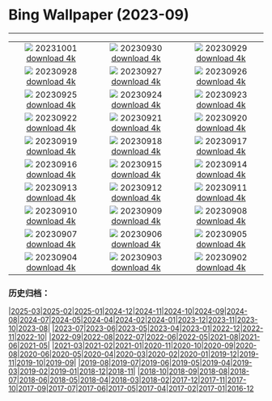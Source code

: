 # Bing Wallpaper (2023-09)
**************
| | | |
| :----: | :----: | :----: |
| ![](https://www.bing.com/th?id=OHR.LakeBledSunrise_JA-JP6531539874_1920x1080.jpg) 20231001 [download 4k](https://www.bing.com/th?id=OHR.LakeBledSunrise_JA-JP6531539874_UHD.jpg) | ![](https://www.bing.com/th?id=OHR.ShenandoahFoliage_JA-JP6899643261_1920x1080.jpg) 20230930 [download 4k](https://www.bing.com/th?id=OHR.ShenandoahFoliage_JA-JP6899643261_UHD.jpg) | ![](https://www.bing.com/th?id=OHR.HarvestMoon2023_JA-JP6232701669_1920x1080.jpg) 20230929 [download 4k](https://www.bing.com/th?id=OHR.HarvestMoon2023_JA-JP6232701669_UHD.jpg) |
| ![](https://www.bing.com/th?id=OHR.MaritimeDay_JA-JP6354094674_1920x1080.jpg) 20230928 [download 4k](https://www.bing.com/th?id=OHR.MaritimeDay_JA-JP6354094674_UHD.jpg) | ![](https://www.bing.com/th?id=OHR.CapriKrupp_JA-JP5333872542_1920x1080.jpg) 20230927 [download 4k](https://www.bing.com/th?id=OHR.CapriKrupp_JA-JP5333872542_UHD.jpg) | ![](https://www.bing.com/th?id=OHR.VeniceSkatePark_JA-JP4662081868_1920x1080.jpg) 20230926 [download 4k](https://www.bing.com/th?id=OHR.VeniceSkatePark_JA-JP4662081868_UHD.jpg) |
| ![](https://www.bing.com/th?id=OHR.GlacierBayOtter_JA-JP4374732070_1920x1080.jpg) 20230925 [download 4k](https://www.bing.com/th?id=OHR.GlacierBayOtter_JA-JP4374732070_UHD.jpg) | ![](https://www.bing.com/th?id=OHR.FraserRiverBC_JA-JP3101600777_1920x1080.jpg) 20230924 [download 4k](https://www.bing.com/th?id=OHR.FraserRiverBC_JA-JP3101600777_UHD.jpg) | ![](https://www.bing.com/th?id=OHR.Qiufen2023_JA-JP6160561062_1920x1080.jpg) 20230923 [download 4k](https://www.bing.com/th?id=OHR.Qiufen2023_JA-JP6160561062_UHD.jpg) |
| ![](https://www.bing.com/th?id=OHR.ShamwariRhino_JA-JP0625327477_1920x1080.jpg) 20230922 [download 4k](https://www.bing.com/th?id=OHR.ShamwariRhino_JA-JP0625327477_UHD.jpg) | ![](https://www.bing.com/th?id=OHR.NobelNorway_JA-JP2271090168_1920x1080.jpg) 20230921 [download 4k](https://www.bing.com/th?id=OHR.NobelNorway_JA-JP2271090168_UHD.jpg) | ![](https://www.bing.com/th?id=OHR.ArkadiaPark_JA-JP2000756191_1920x1080.jpg) 20230920 [download 4k](https://www.bing.com/th?id=OHR.ArkadiaPark_JA-JP2000756191_UHD.jpg) |
| ![](https://www.bing.com/th?id=OHR.OktoberfestWorkers_JA-JP1759437579_1920x1080.jpg) 20230919 [download 4k](https://www.bing.com/th?id=OHR.OktoberfestWorkers_JA-JP1759437579_UHD.jpg) | ![](https://www.bing.com/th?id=OHR.AgedDay2023_JA-JP1020086931_1920x1080.jpg) 20230918 [download 4k](https://www.bing.com/th?id=OHR.AgedDay2023_JA-JP1020086931_UHD.jpg) | ![](https://www.bing.com/th?id=OHR.CubanTody_JA-JP0587764266_1920x1080.jpg) 20230917 [download 4k](https://www.bing.com/th?id=OHR.CubanTody_JA-JP0587764266_UHD.jpg) |
| ![](https://www.bing.com/th?id=OHR.SplugenPass_JA-JP0320283828_1920x1080.jpg) 20230916 [download 4k](https://www.bing.com/th?id=OHR.SplugenPass_JA-JP0320283828_UHD.jpg) | ![](https://www.bing.com/th?id=OHR.Antilles_JA-JP0033254185_1920x1080.jpg) 20230915 [download 4k](https://www.bing.com/th?id=OHR.Antilles_JA-JP0033254185_UHD.jpg) | ![](https://www.bing.com/th?id=OHR.MongoliaHorses_JA-JP9826935839_1920x1080.jpg) 20230914 [download 4k](https://www.bing.com/th?id=OHR.MongoliaHorses_JA-JP9826935839_UHD.jpg) |
| ![](https://www.bing.com/th?id=OHR.HemakutaHill_JA-JP9592522804_1920x1080.jpg) 20230913 [download 4k](https://www.bing.com/th?id=OHR.HemakutaHill_JA-JP9592522804_UHD.jpg) | ![](https://www.bing.com/th?id=OHR.NorthSeaStairs_JA-JP9369020397_1920x1080.jpg) 20230912 [download 4k](https://www.bing.com/th?id=OHR.NorthSeaStairs_JA-JP9369020397_UHD.jpg) | ![](https://www.bing.com/th?id=OHR.AyutthayaTemple_JA-JP9148081636_1920x1080.jpg) 20230911 [download 4k](https://www.bing.com/th?id=OHR.AyutthayaTemple_JA-JP9148081636_UHD.jpg) |
| ![](https://www.bing.com/th?id=OHR.WalrusSvalbard_JA-JP8892338730_1920x1080.jpg) 20230910 [download 4k](https://www.bing.com/th?id=OHR.WalrusSvalbard_JA-JP8892338730_UHD.jpg) | ![](https://www.bing.com/th?id=OHR.DoubleNinth2023_JA-JP8635175549_1920x1080.jpg) 20230909 [download 4k](https://www.bing.com/th?id=OHR.DoubleNinth2023_JA-JP8635175549_UHD.jpg) | ![](https://www.bing.com/th?id=OHR.BathCircus_JA-JP8331862616_1920x1080.jpg) 20230908 [download 4k](https://www.bing.com/th?id=OHR.BathCircus_JA-JP8331862616_UHD.jpg) |
| ![](https://www.bing.com/th?id=OHR.CamelsAbove_JA-JP0843147206_1920x1080.jpg) 20230907 [download 4k](https://www.bing.com/th?id=OHR.CamelsAbove_JA-JP0843147206_UHD.jpg) | ![](https://www.bing.com/th?id=OHR.CreteHarbor_JA-JP0584096203_1920x1080.jpg) 20230906 [download 4k](https://www.bing.com/th?id=OHR.CreteHarbor_JA-JP0584096203_UHD.jpg) | ![](https://www.bing.com/th?id=OHR.MountSegla_JA-JP0339074008_1920x1080.jpg) 20230905 [download 4k](https://www.bing.com/th?id=OHR.MountSegla_JA-JP0339074008_UHD.jpg) |
| ![](https://www.bing.com/th?id=OHR.PassauSunsetJune_JA-JP0027528373_1920x1080.jpg) 20230904 [download 4k](https://www.bing.com/th?id=OHR.PassauSunsetJune_JA-JP0027528373_UHD.jpg) | ![](https://www.bing.com/th?id=OHR.ManhattanAerial_JA-JP9680462311_1920x1080.jpg) 20230903 [download 4k](https://www.bing.com/th?id=OHR.ManhattanAerial_JA-JP9680462311_UHD.jpg) | ![](https://www.bing.com/th?id=OHR.TinyHummer_JA-JP9296717974_1920x1080.jpg) 20230902 [download 4k](https://www.bing.com/th?id=OHR.TinyHummer_JA-JP9296717974_UHD.jpg) |

### 历史归档：

|[2025-03](bing/2025-03/2025-03.md)|[2025-02](bing/2025-02/2025-02.md)|[2025-01](bing/2025-01/2025-01.md)|[2024-12](bing/2024-12/2024-12.md)|[2024-11](bing/2024-11/2024-11.md)|[2024-10](bing/2024-10/2024-10.md)|[2024-09](bing/2024-09/2024-09.md)|[2024-08](bing/2024-08/2024-08.md)|[2024-07](bing/2024-07/2024-07.md)|[2024-05](bing/2024-05/2024-05.md)|[2024-04](bing/2024-04/2024-04.md)|[2024-02](bing/2024-02/2024-02.md)|[2024-01](bing/2024-01/2024-01.md)|[2023-12](bing/2023-12/2023-12.md)|[2023-11](bing/2023-11/2023-11.md)|[2023-10](bing/2023-10/2023-10.md)|[2023-08](bing/2023-08/2023-08.md)|
|[2023-07](bing/2023-07/2023-07.md)|[2023-06](bing/2023-06/2023-06.md)|[2023-05](bing/2023-05/2023-05.md)|[2023-04](bing/2023-04/2023-04.md)|[2023-01](bing/2023-01/2023-01.md)|[2022-12](bing/2022-12/2022-12.md)|[2022-11](bing/2022-11/2022-11.md)|[2022-10](bing/2022-10/2022-10.md)|
|[2022-09](bing/2022-09/2022-09.md)|[2022-08](bing/2022-08/2022-08.md)|[2022-07](bing/2022-07/2022-07.md)|[2022-06](bing/2022-06/2022-06.md)|[2022-05](bing/2022-05/2022-05.md)|[2021-08](bing/2021-08/2021-08.md)|[2021-06](bing/2021-06/2021-06.md)|[2021-05](bing/2021-05/2021-05.md)|
|[2021-03](bing/2021-03/2021-03.md)|[2021-02](bing/2021-02/2021-02.md)|[2021-01](bing/2021-01/2021-01.md)|[2020-11](bing/2020-11/2020-11.md)|[2020-10](bing/2020-10/2020-10.md)|[2020-09](bing/2020-09/2020-09.md)|[2020-08](bing/2020-08/2020-08.md)|[2020-06](bing/2020-06/2020-06.md)|[2020-05](bing/2020-05/2020-05.md)|[2020-04](bing/2020-04/2020-04.md)|[2020-03](bing/2020-03/2020-03.md)|[2020-02](bing/2020-02/2020-02.md)|[2020-01](bing/2020-01/2020-01.md)|[2019-12](bing/2019-12/2019-12.md)|[2019-11](bing/2019-11/2019-11.md)|[2019-10](bing/2019-10/2019-10.md)|[2019-09](bing/2019-09/2019-09.md)|
|[2019-08](bing/2019-08/2019-08.md)|[2019-07](bing/2019-07/2019-07.md)|[2019-06](bing/2019-06/2019-06.md)|[2019-05](bing/2019-05/2019-05.md)|[2019-04](bing/2019-04/2019-04.md)|[2019-03](bing/2019-03/2019-03.md)|[2019-02](bing/2019-02/2019-02.md)|[2019-01](bing/2019-01/2019-01.md)|[2018-12](bing/2018-12/2018-12.md)|[2018-11](bing/2018-11/2018-11.md)|
|[2018-10](bing/2018-10/2018-10.md)|[2018-09](bing/2018-09/2018-09.md)|[2018-08](bing/2018-08/2018-08.md)|[2018-07](bing/2018-07/2018-07.md)|[2018-06](bing/2018-06/2018-06.md)|[2018-05](bing/2018-05/2018-05.md)|[2018-04](bing/2018-04/2018-04.md)|[2018-03](bing/2018-03/2018-03.md)|[2018-02](bing/2018-02/2018-02.md)|[2017-12](bing/2017-12/2017-12.md)|[2017-11](bing/2017-11/2017-11.md)|[2017-10](bing/2017-10/2017-10.md)|[2017-09](bing/2017-09/2017-09.md)|[2017-07](bing/2017-07/2017-07.md)|[2017-06](bing/2017-06/2017-06.md)|[2017-05](bing/2017-05/2017-05.md)|[2017-04](bing/2017-04/2017-04.md)|[2017-02](bing/2017-02/2017-02.md)|[2017-01](bing/2017-01/2017-01.md)|[2016-12](bing/2016-12/2016-12.md)
